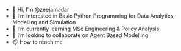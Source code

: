 - 👋 Hi, I’m @zeejamadar
- 👀 I’m interested in Basic Python Programming for Data Analytics, Modelling and Simulation
- 🌱 I’m currently learning MSc Engineering & Policy Analysis
- 💞️ I’m looking to collaborate on Agent Based Modelling
- 📫 How to reach me 

<!---
zeejamadar/zeejamadar is a ✨ special ✨ repository because its `README.md` (this file) appears on your GitHub profile.
You can click the Preview link to take a look at your changes.
--->

